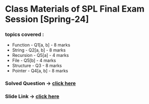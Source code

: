 # Class Materials of SPL Final Exam Session [Spring-24]

### topics covered :
* Function        - Q1[a, b]        - 8 marks
* String          - Q2[a, b]        - 8 marks
* Recursion       - Q5[a]           - 4 marks
* File            - Q5[b]           - 4 marks
* Structure       - Q3              - 8 marks
* Pointer         - Q4[a, b]        - 8 marks

### Solved Question -> [click here]()
### Slide Link -> [click here](https://docs.google.com/presentation/d/1d4g-dArl_rYZmKYXNPcZxbCos6Fhk2CuoxRD-9G2eRg/edit?usp=sharing)